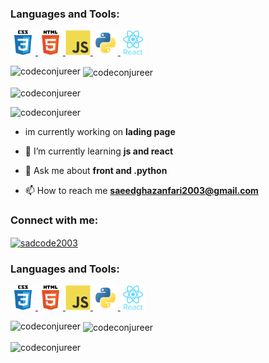 
<h3 align="left">Languages and Tools:</h3>
<p align="left"> <a href="https://www.w3schools.com/css/" target="_blank" rel="noreferrer"> <img src="https://raw.githubusercontent.com/devicons/devicon/master/icons/css3/css3-original-wordmark.svg" alt="css3" width="40" height="40"/> </a> <a href="https://www.w3.org/html/" target="_blank" rel="noreferrer"> <img src="https://raw.githubusercontent.com/devicons/devicon/master/icons/html5/html5-original-wordmark.svg" alt="html5" width="40" height="40"/> </a> <a href="https://developer.mozilla.org/en-US/docs/Web/JavaScript" target="_blank" rel="noreferrer"> <img src="https://raw.githubusercontent.com/devicons/devicon/master/icons/javascript/javascript-original.svg" alt="javascript" width="40" height="40"/> </a> <a href="https://www.python.org" target="_blank" rel="noreferrer"> <img src="https://raw.githubusercontent.com/devicons/devicon/master/icons/python/python-original.svg" alt="python" width="40" height="40"/> </a> <a href="https://reactjs.org/" target="_blank" rel="noreferrer"> <img src="https://raw.githubusercontent.com/devicons/devicon/master/icons/react/react-original-wordmark.svg" alt="react" width="40" height="40"/> </a> </p>

<p><img align="left" src="https://github-readme-stats.vercel.app/api/top-langs?username=codeconjureer&show_icons=true&locale=en&layout=compact" alt="codeconjureer" /></p>

<p>&nbsp;<img align="center" src="https://github-readme-stats.vercel.app/api?username=codeconjureer&show_icons=true&locale=en" alt="codeconjureer" /></p>

<p><img align="center" src="https://github-readme-streak-stats.herokuapp.com/?user=codeconjureer&" alt="codeconjureer" /></p>


<p align="left"> <img src="https://komarev.com/ghpvc/?username=codeconjureer&label=Profile%20views&color=0e75b6&style=flat" alt="codeconjureer" /> </p>

- im currently working on **lading page**

- 🌱 I’m currently learning **js and react**

- 💬 Ask me about **front and .python**

- 📫 How to reach me **saeedghazanfari2003@gmail.com**

<h3 align="left">Connect with me:</h3>
<p align="left">
<a href="https://instagram.com/sadcode2003" target="blank"><img align="center" src="https://raw.githubusercontent.com/rahuldkjain/github-profile-readme-generator/master/src/images/icons/Social/instagram.svg" alt="sadcode2003" height="30" width="40" /></a>
</p>

<h3 align="left">Languages and Tools:</h3>
<p align="left"> <a href="https://www.w3schools.com/css/" target="_blank" rel="noreferrer"> <img src="https://raw.githubusercontent.com/devicons/devicon/master/icons/css3/css3-original-wordmark.svg" alt="css3" width="40" height="40"/> </a> <a href="https://www.w3.org/html/" target="_blank" rel="noreferrer"> <img src="https://raw.githubusercontent.com/devicons/devicon/master/icons/html5/html5-original-wordmark.svg" alt="html5" width="40" height="40"/> </a> <a href="https://developer.mozilla.org/en-US/docs/Web/JavaScript" target="_blank" rel="noreferrer"> <img src="https://raw.githubusercontent.com/devicons/devicon/master/icons/javascript/javascript-original.svg" alt="javascript" width="40" height="40"/> </a> <a href="https://www.python.org" target="_blank" rel="noreferrer"> <img src="https://raw.githubusercontent.com/devicons/devicon/master/icons/python/python-original.svg" alt="python" width="40" height="40"/> </a> <a href="https://reactjs.org/" target="_blank" rel="noreferrer"> <img src="https://raw.githubusercontent.com/devicons/devicon/master/icons/react/react-original-wordmark.svg" alt="react" width="40" height="40"/> </a> </p>

<p><img align="left" src="https://github-readme-stats.vercel.app/api/top-langs?username=codeconjureer&show_icons=true&locale=en&layout=compact" alt="codeconjureer" /></p>

<p>&nbsp;<img align="center" src="https://github-readme-stats.vercel.app/api?username=codeconjureer&show_icons=true&locale=en" alt="codeconjureer" /></p>

<p><img align="center" src="https://github-readme-streak-stats.herokuapp.com/?user=codeconjureer&" alt="codeconjureer" /></p>

